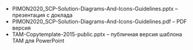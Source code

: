 ﻿
*	PIMON2020_SCP-Solution-Diagrams-And-Icons-Guidelines.pptx – презентация с доклада
*	PIMON2020_SCP-Solution-Diagrams-And-Icons-Guidelines.pdf – PDF версия
*	TAM-Copytemplate-2015-public.pptx – публичная версия шаблона TAM для PowerPoint
